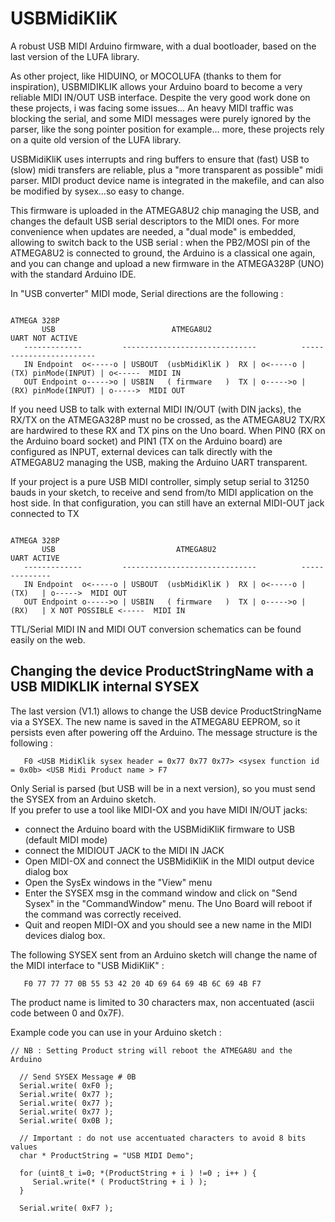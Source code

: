 # USBMidiKliK
A robust USB MIDI Arduino firmware, with a dual bootloader, based on the last version of the LUFA library.

As other project, like HIDUINO, or MOCOLUFA (thanks to them for inspiration), USBMIDIKLIK allows your Arduino board to become a very reliable MIDI IN/OUT USB interface.  Despite the very good work done on these projects, i was facing some issues...
An heavy MIDI traffic was blocking the serial, and some MIDI messages were purely ignored by the parser, like the song pointer position for example... more, these projects rely on a quite old version of the LUFA library.

USBMidiKliK uses interrupts and ring buffers to ensure that (fast) USB to (slow) midi transfers are reliable, plus a "more transparent as possible" midi parser. MIDI product device name is integrated in the makefile, and can also be modified by sysex...so easy to change.

This firmware is uploaded in the ATMEGA8U2 chip managing the USB, and changes the default USB serial descriptors to the MIDI ones. 
For more convenience when updates are needed, a "dual mode" is embedded, allowing to switch back to the USB serial : when the PB2/MOSI pin of the ATMEGA8U2 is connected to ground, the Arduino is a classical one again, and you can change and upload a new firmware in the ATMEGA328P (UNO) with the standard Arduino IDE.

In "USB converter" MIDI mode, Serial directions are the following :

                                                                            ATMEGA 328P 
           USB                          ATMEGA8U2                        UART NOT ACTIVE
       -------------         ------------------------------          ------------------------
       IN Endpoint  o<-----o | USBOUT  (usbMidiKliK )  RX | o<-----o |  (TX) pinMode(INPUT) | o<-----  MIDI IN
       OUT Endpoint o----->o | USBIN   ( firmware   )  TX | o----->o |  (RX) pinMode(INPUT) | o----->  MIDI OUT   

If you need USB to talk with external MIDI IN/OUT (with DIN jacks), the RX/TX on the ATMEGA328P must no be crossed, as the ATMEGA8U2 TX/RX are hardwired to these RX and TX pins on the Uno board.  When PIN0 (RX on the Arduino board socket) and PIN1 (TX on the Arduino board) are configured as INPUT, external devices can talk directly with the ATMEGA8U2 managing the USB, making the Arduino UART transparent.

If your project is a pure USB MIDI controller, simply setup serial to 31250 bauds in your sketch, to receive and send from/to MIDI application on the host side.  In that configuration, you can still have an external MIDI-OUT jack connected to TX

                                                                       ATMEGA 328P 
           USB                           ATMEGA8U2                     UART ACTIVE
       -------------         ------------------------------          --------------
       IN Endpoint  o<-----o | USBOUT  (usbMidiKliK )  RX | o<-----o |     (TX)   | o----->  MIDI OUT   
       OUT Endpoint o----->o | USBIN   ( firmware   )  TX | o----->o |     (RX)   | X NOT POSSIBLE <-----  MIDI IN


TTL/Serial MIDI IN and MIDI OUT conversion schematics can be found easily on the web.
  
## Changing the device ProductStringName with a USB MIDIKLIK internal SYSEX

The last version (V1.1) allows to change the USB device ProductStringName via a SYSEX. The new name is saved in the ATMEGA8U EEPROM, so it persists even after powering off the Arduino.   The message structure is the following :

       F0 <USB MidiKlik sysex header = 0x77 0x77 0x77> <sysex function id = 0x0b> <USB Midi Product name > F7

Only Serial is parsed (but USB will be in a next version), so you must send the SYSEX from an Arduino sketch.  
If you prefer to use a tool like MIDI-OX and you have MIDI IN/OUT jacks: 
- connect the Arduino board with the USBMidiKliK firmware to USB (default MIDI mode)
- connect the MIDIOUT JACK to the MIDI IN JACK
- Open MIDI-OX and connect the USBMidiKliK in the MIDI output device dialog box
- Open the SysEx windows in the "View" menu
- Enter the SYSEX msg in the command window and click on "Send Sysex" in the "CommandWindow" menu.  The Uno Board will reboot if the command was correctly received.
- Quit and reopen MIDI-OX and you should see a new name in the MIDI devices dialog box.

The following SYSEX sent from an Arduino sketch will change the name of the MIDI interface to "USB MidiKliK" :

       F0 77 77 77 0B 55 53 42 20 4D 69 64 69 4B 6C 69 4B F7

The product name is limited to 30 characters max, non accentuated (ascii code between 0 and 0x7F).

Example code you can use in your Arduino sketch :

    // NB : Setting Product string will reboot the ATMEGA8U and the Arduino
      
      // Send SYSEX Message # 0B
      Serial.write( 0xF0 );
      Serial.write( 0x77 );
      Serial.write( 0x77 );
      Serial.write( 0x77 );
      Serial.write( 0x0B );
      
      // Important : do not use accentuated characters to avoid 8 bits values
      char * ProductString = "USB MIDI Demo";

      for (uint8_t i=0; *(ProductString + i ) !=0 ; i++ ) {
         Serial.write(* ( ProductString + i ) );
      }
      
      Serial.write( 0xF7 );     
